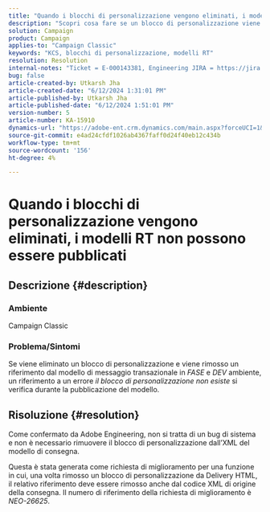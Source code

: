 ```yaml
---
title: "Quando i blocchi di personalizzazione vengono eliminati, i modelli RT non possono essere pubblicati"
description: "Scopri cosa fare se un blocco di personalizzazione viene eliminato e un riferimento viene rimosso dal modello di messaggio transazionale nell’ambiente STAGE e DEV."
solution: Campaign
product: Campaign
applies-to: "Campaign Classic"
keywords: "KCS, blocchi di personalizzazione, modelli RT"
resolution: Resolution
internal-notes: "Ticket = E-000143381, Engineering JIRA = https://jira.corp.adobe.com/browse/NEO-26451 , Enhancement = https://jira.corp.adobe.com/browse/NEO-26451"
bug: false
article-created-by: Utkarsh Jha
article-created-date: "6/12/2024 1:31:01 PM"
article-published-by: Utkarsh Jha
article-published-date: "6/12/2024 1:51:01 PM"
version-number: 5
article-number: KA-15910
dynamics-url: "https://adobe-ent.crm.dynamics.com/main.aspx?forceUCI=1&pagetype=entityrecord&etn=knowledgearticle&id=22d02900-c028-ef11-840a-00224808decd"
source-git-commit: e4ad24cfdf1026ab4367faff0d24f40eb12c434b
workflow-type: tm+mt
source-wordcount: '156'
ht-degree: 4%

---
```


# Quando i blocchi di personalizzazione vengono eliminati, i modelli RT non possono essere pubblicati

## Descrizione {#description}


### <b>Ambiente</b>

Campaign Classic



### <b>Problema/Sintomi</b>

Se viene eliminato un blocco di personalizzazione e viene rimosso un riferimento dal modello di messaggio transazionale in *FASE* e *DEV* ambiente, un riferimento a un errore *il blocco di personalizzazione non esiste* si verifica durante la pubblicazione del modello.


## Risoluzione {#resolution}


Come confermato da Adobe Engineering, non si tratta di un bug di sistema e non è necessario rimuovere il blocco di personalizzazione dall’XML del modello di consegna.

Questa è stata generata come richiesta di miglioramento per una funzione in cui, una volta rimosso un blocco di personalizzazione da Delivery HTML, il relativo riferimento deve essere rimosso anche dal codice XML di origine della consegna. Il numero di riferimento della richiesta di miglioramento è *NEO-26625*.
